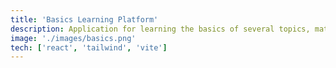 ```yaml
---
title: 'Basics Learning Platform'
description: Application for learning the basics of several topics, math, language and more
image: './images/basics.png'
tech: ['react', 'tailwind', 'vite']
---
```

